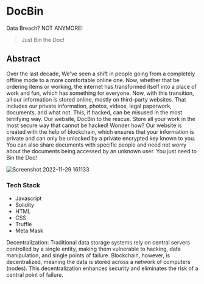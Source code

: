 
#  DocBin
Data Breach? NOT ANYMORE! 

> Just Bin the Doc!

## Abstract
Over the last decade, We've seen a shift in people going from a completely offline mode to a more comfortable online one. Now, whether that be ordering items or working, the internet has transformed itself into a place of work and fun, which has something for everyone. Now, with this transition, all our information is stored online, mostly on third-party websites. That includes our private information, photos, videos, legal paperwork, documents, and what not. This, if hacked, can be misused in the most terrifying way. Our website, DocBin to the rescue. Store all your work in the most secure way that cannot be hacked! Wonder how? Our website is created with the help of blockchain, which ensures that your information is private and can only be unlocked by a private encrypted key known to you. You can also share documents with specific people and need not worry about the documents being accessed by an unknown user. You just need to Bin the Doc!


![Screenshot 2022-11-29 161133](https://user-images.githubusercontent.com/76949838/204508264-c9f42819-1c8d-494f-8de5-890bcf4bab91.png)
### Tech Stack
- Javascript
- Solidity
- HTML
- CSS
- Truffle
- Meta Mask

Decentralization: Traditional data storage systems rely on central servers controlled by a single entity, making them vulnerable to hacking, data manipulation, and single points of failure. Blockchain, however, is decentralized, meaning the data is stored across a network of computers (nodes). This decentralization enhances security and eliminates the risk of a central point of failure.
